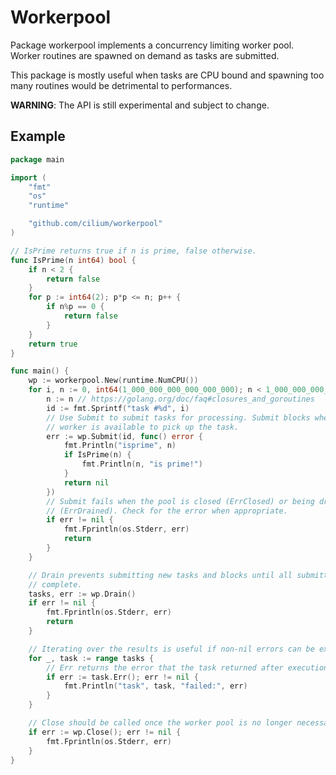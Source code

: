 # Workerpool

Package workerpool implements a concurrency limiting worker pool. Worker
routines are spawned on demand as tasks are submitted.

This package is mostly useful when tasks are CPU bound and spawning too many
routines would be detrimental to performances.

**WARNING**: The API is still experimental and subject to change.

## Example

```go
package main

import (
	"fmt"
	"os"
	"runtime"

	"github.com/cilium/workerpool"
)

// IsPrime returns true if n is prime, false otherwise.
func IsPrime(n int64) bool {
	if n < 2 {
		return false
	}
	for p := int64(2); p*p <= n; p++ {
		if n%p == 0 {
			return false
		}
	}
	return true
}

func main() {
	wp := workerpool.New(runtime.NumCPU())
	for i, n := 0, int64(1_000_000_000_000_000_000); n < 1_000_000_000_000_000_100; i, n = i+1, n+1 {
		n := n // https://golang.org/doc/faq#closures_and_goroutines
		id := fmt.Sprintf("task #%d", i)
		// Use Submit to submit tasks for processing. Submit blocks when no
		// worker is available to pick up the task.
		err := wp.Submit(id, func() error {
			fmt.Println("isprime", n)
			if IsPrime(n) {
				fmt.Println(n, "is prime!")
			}
			return nil
		})
		// Submit fails when the pool is closed (ErrClosed) or being drained
		// (ErrDrained). Check for the error when appropriate.
		if err != nil {
			fmt.Fprintln(os.Stderr, err)
			return
		}
	}

	// Drain prevents submitting new tasks and blocks until all submitted tasks
	// complete.
	tasks, err := wp.Drain()
	if err != nil {
		fmt.Fprintln(os.Stderr, err)
		return
	}

	// Iterating over the results is useful if non-nil errors can be expected.
	for _, task := range tasks {
		// Err returns the error that the task returned after execution.
		if err := task.Err(); err != nil {
			fmt.Println("task", task, "failed:", err)
		}
	}

	// Close should be called once the worker pool is no longer necessary.
	if err := wp.Close(); err != nil {
		fmt.Fprintln(os.Stderr, err)
	}
}
```
